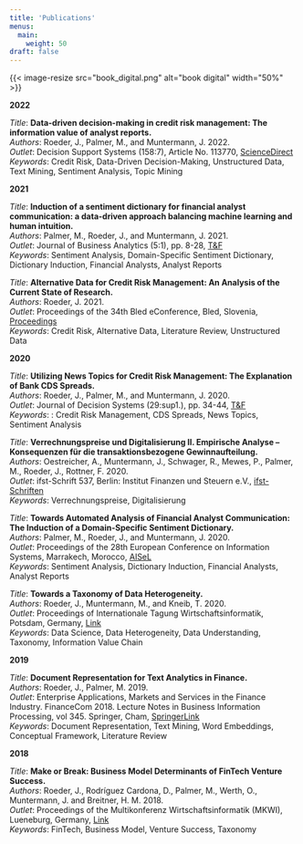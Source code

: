 ```yaml
---
title: 'Publications'
menus:
  main:
    weight: 50
draft: false
---
```


{{< image-resize src="book_digital.png" alt="book digital" width="50%" >}}

**2022**

*Title*: **Data-driven decision-making in credit risk management: The information value of analyst reports.**  
*Authors*: Roeder, J., Palmer, M., and Muntermann, J. 2022.  
*Outlet*: Decision Support Systems (158:7), Article No. 113770, [ScienceDirect](https://doi.org/10.1016/j.dss.2022.113770)  
*Keywords*: Credit Risk, Data-Driven Decision-Making, Unstructured Data, Text Mining, Sentiment Analysis, Topic Mining

**2021**

*Title*: **Induction of a sentiment dictionary for financial analyst communication: a data-driven approach balancing machine learning and human intuition.**  
*Authors*: Palmer, M., Roeder, J., and Muntermann, J. 2021.  
*Outlet*: Journal of Business Analytics (5:1), pp. 8-28, [T&F](https://doi.org/10.1080/2573234X.2021.1955022)  
*Keywords*: Sentiment Analysis, Domain-Specific Sentiment Dictionary, Dictionary Induction, Financial Analysts, Analyst Reports

*Title*: **Alternative Data for Credit Risk Management: An Analysis of the Current State of Research.**  
*Authors*: Roeder, J. 2021.  
*Outlet*: Proceedings of the 34th Bled eConference, Bled, Slovenia, [Proceedings](https://press.um.si/index.php/ump/catalog/book/581)  
*Keywords*: Credit Risk, Alternative Data, Literature Review, Unstructured Data    

**2020**

*Title*: **Utilizing News Topics for Credit Risk Management: The Explanation of Bank CDS Spreads.**  
*Authors*: Roeder, J., Palmer, M., and Muntermann, J. 2020.  
*Outlet*: Journal of Decision Systems (29:sup1.), pp. 34-44, [T&F](https://doi.org/10.1080/12460125.2020.1848384)  
*Keywords*: : Credit Risk Management, CDS Spreads, News Topics, Sentiment Analysis  

*Title*: **Verrechnungspreise und Digitalisierung II. Empirische Analyse – Konsequenzen für die transaktionsbezogene Gewinnaufteilung.**  
*Authors*: Oestreicher, A., Muntermann, J., Schwager, R., Mewes, P., Palmer, M., Roeder, J., Rottner, F. 2020.  
*Outlet*: ifst-Schrift 537, Berlin: Institut Finanzen und Steuern&nbsp;e.V., [ifst-Schriften](https://www.ifst.de/schriften)  
*Keywords*: Verrechnungspreise, Digitalisierung  

*Title*: **Towards Automated Analysis of Financial Analyst Communication: The Induction of a Domain-Specific Sentiment Dictionary.**  
*Authors*: Palmer, M., Roeder, J., and Muntermann, J. 2020.  
*Outlet*: Proceedings of the 28th European Conference on Information Systems, Marrakech, Morocco, [AISeL](https://aisel.aisnet.org/ecis2020_rp/212/)  
*Keywords*: Sentiment Analysis, Dictionary Induction, Financial Analysts, Analyst Reports

*Title*: **Towards a Taxonomy of Data Heterogeneity.**  
*Authors*: Roeder, J., Muntermann, M., and Kneib, T. 2020.  
*Outlet*: Proceedings of Internationale Tagung Wirtschaftsinformatik, Potsdam, Germany, [Link](https://doi.org/10.30844/wi_2020_c6-roeder)  
*Keywords*: Data Science, Data Heterogeneity, Data Understanding, Taxonomy, Information Value Chain

**2019**

*Title*: **Document Representation for Text Analytics in Finance.**  
*Authors*: Roeder, J., Palmer, M. 2019.  
*Outlet*: Enterprise Applications, Markets and Services in the Finance Industry. FinanceCom 2018. Lecture Notes in Business Information Processing, vol 345. Springer, Cham, [SpringerLink](https://link.springer.com/chapter/10.1007/978-3-030-19037-8_9)  
*Keywords*: Document Representation, Text Mining, Word Embeddings, Conceptual Framework, Literature Review

**2018**

*Title*: **Make or Break: Business Model Determinants of FinTech Venture Success.**  
*Authors*: Roeder, J., Rodríguez Cardona, D., Palmer, M., Werth, O., Muntermann, J. and Breitner, H. M. 2018.  
*Outlet*: Proceedings of the Multikonferenz Wirtschaftsinformatik (MKWI), Lueneburg, Germany, [Link](https://www.leuphana.de/fileadmin/user_upload/Forschungseinrichtungen/ieg/files/MKWI2018/MKWI2018_Band3.pdf)  
*Keywords*: FinTech, Business Model, Venture Success, Taxonomy  
